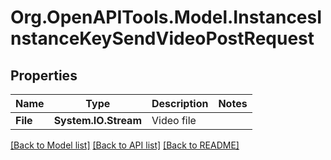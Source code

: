 
# Org.OpenAPITools.Model.InstancesInstanceKeySendVideoPostRequest

## Properties

Name | Type | Description | Notes
------------ | ------------- | ------------- | -------------
**File** | **System.IO.Stream** | Video file | 

[[Back to Model list]](../README.md#documentation-for-models)
[[Back to API list]](../README.md#documentation-for-api-endpoints)
[[Back to README]](../README.md)

